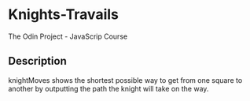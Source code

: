 # Knights-Travails
The Odin Project - JavaScrip Course

## Description
knightMoves shows the shortest possible way to get from one square to another by outputting the path the knight will take on the way.

